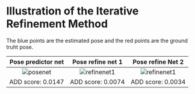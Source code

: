 # Illustration of the Iterative Refinement Method

The blue points are the estimated pose and the red points are the ground truht pose.

| Pose predictor net | Pose refine net 1 | Pose refine Net 2 |
|:-:|:-:|:-:|
| ![posenet](demonstration/refinenet_init_add0.0147.gif) | ![refinenet1](demonstration/refinenet_2_add0.0034.gif) | ![refinenet1](demonstration/refinenet_1_add0.0074.gif) |
| ADD score: 0.0147 | ADD score: 0.0074 | ADD score: 0.0034 |
